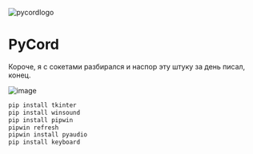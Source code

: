 ![pycordlogo](https://user-images.githubusercontent.com/52743561/170804878-05308d3a-5ff2-41aa-81e6-a5f9cd55db2d.png)
# PyCord
Короче, я с сокетами разбирался и наспор эту штуку за день писал, конец.

![image](https://user-images.githubusercontent.com/52743561/170804917-f4a17586-f24c-48a2-b321-752ae1b54872.png)
```bat
pip install tkinter
pip install winsound
pip install pipwin
pipwin refresh
pipwin install pyaudio
pip install keyboard
```
